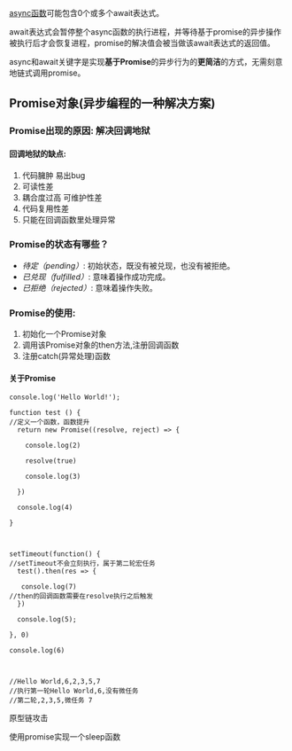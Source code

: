 [async函数](https://developer.mozilla.org/zh-CN/docs/Web/JavaScript/Reference/Statements/async_function)可能包含0个或多个await表达式。

await表达式会暂停整个async函数的执行进程，并等待基于promise的异步操作被执行后才会恢复进程，promise的解决值会被当做该await表达式的返回值。

async和await关键字是实现**基于Promise**的异步行为的**更简洁**的方式，无需刻意地链式调用promise。



## Promise对象(异步编程的一种解决方案)

### Promise出现的原因: 解决回调地狱

#### 回调地狱的缺点:

1. 代码臃肿 易出bug
2. 可读性差
3. 耦合度过高 可维护性差
4. 代码复用性差
5. 只能在回调函数里处理异常

### Promise的状态有哪些？

- *待定（pending）*: 初始状态，既没有被兑现，也没有被拒绝。
- *已兑现（fulfilled）*: 意味着操作成功完成。
- *已拒绝（rejected）*: 意味着操作失败。

### Promise的使用:

1. 初始化一个Promise对象
2. 调用该Promise对象的then方法,注册回调函数
3. 注册catch(异常处理)函数

#### 关于Promise

```
console.log('Hello World!');

function test () {
//定义一个函数，函数提升
  return new Promise((resolve, reject) => {

    console.log(2)

    resolve(true)

    console.log(3)

  })

  console.log(4)

}

 

setTimeout(function() {
//setTimeout不会立刻执行，属于第二轮宏任务
  test().then(res => {

   console.log(7)
//then的回调函数需要在resolve执行之后触发
  })

  console.log(5);

}, 0)

console.log(6)

 

//Hello World,6,2,3,5,7
//执行第一轮Hello World,6,没有微任务
//第二轮,2,3,5,微任务 7
```

原型链攻击

使用promise实现一个sleep函数

